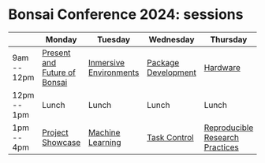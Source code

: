 # Bonsai Conference 2024: sessions

|     | Monday | Tuesday | Wednesday | Thursday | Friday |
| --- | ------ | ------- | --------- | -------- | ------ |
| 9am -- 12pm | [Present and Future of Bonsai](presentAndFutureOfBonsai) | [Inmersive Environments](inmersiveEnvironments) | [Package Development](packageDevelopment) | [Hardware](hardware) | [Quantifying Animal Behavior](quantifyingAnimalBehavior) |
| 12pm -- 1pm | Lunch | Lunch | Lunch | Lunch | Lunch |
| 1pm -- 4pm | [Project Showcase](projectsShowcase) | [Machine Learning](machineLearning/README.md) | [Task Control](taskControl) | [Reproducible Research Practices](reproducibleResearchPractices) | [Roundtable](roundTable) |

